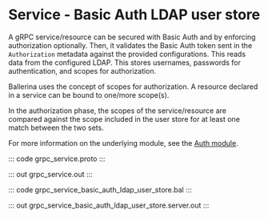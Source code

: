 # Service - Basic Auth LDAP user store

A gRPC service/resource can be secured with Basic Auth and by enforcing
authorization optionally. Then, it validates the Basic Auth token sent in
the `Authorization` metadata against the provided configurations. This reads
data from the configured LDAP. This stores usernames, passwords for
authentication, and scopes for authorization.

Ballerina uses the concept of scopes for authorization. A resource declared
in a service can be bound to one/more scope(s).

In the authorization phase, the scopes of the service/resource are compared
against the scope included in the user store for at least one match between
the two sets.

For more information on the underlying module,
see the [Auth module](https://docs.central.ballerina.io/ballerina/auth/latest/).

::: code grpc_service.proto :::

::: out grpc_service.out :::

::: code grpc_service_basic_auth_ldap_user_store.bal :::

::: out grpc_service_basic_auth_ldap_user_store.server.out :::
